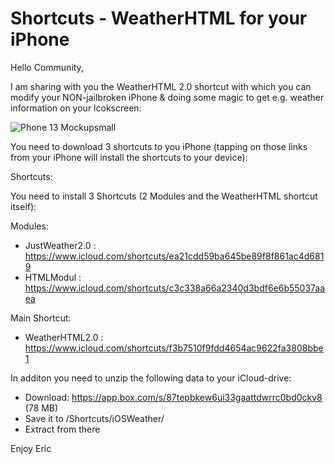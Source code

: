 # Shortcuts - WeatherHTML for your iPhone


Hello Community,

I am sharing with you the WeatherHTML 2.0 shortcut with which you can modify your NON-jailbroken iPhone & doing some magic to get e.g. weather information on your lcokscreen:

![Phone 13 Mockupsmall](https://user-images.githubusercontent.com/3843390/136626992-8b946215-1a08-4c5a-8492-2d75f3810d22.png)


You need to download 3 shortcuts to you iPhone (tapping on those links from your iPhone will install the shortcuts to your device):


Shortcuts:

You need to install 3 Shortcuts (2 Modules and the WeatherHTML shortcut itself):

Modules:

- JustWeather2.0 :                           https://www.icloud.com/shortcuts/ea21cdd59ba645be89f8f861ac4d6819
- HTMLModul :                                 https://www.icloud.com/shortcuts/c3c338a66a2340d3bdf6e6b55037aaea

Main Shortcut:

- WeatherHTML2.0 :                      https://www.icloud.com/shortcuts/f3b7510f9fdd4654ac9622fa3808bbe1


In additon you need to unzip the following data to your iCloud-drive:

- Download:                          https://app.box.com/s/87tepbkew6ui33gaattdwrrc0bd0ckv8  (78 MB) 
- Save it to /Shortcuts/iOSWeather/
- Extract from there

Enjoy
Eric
